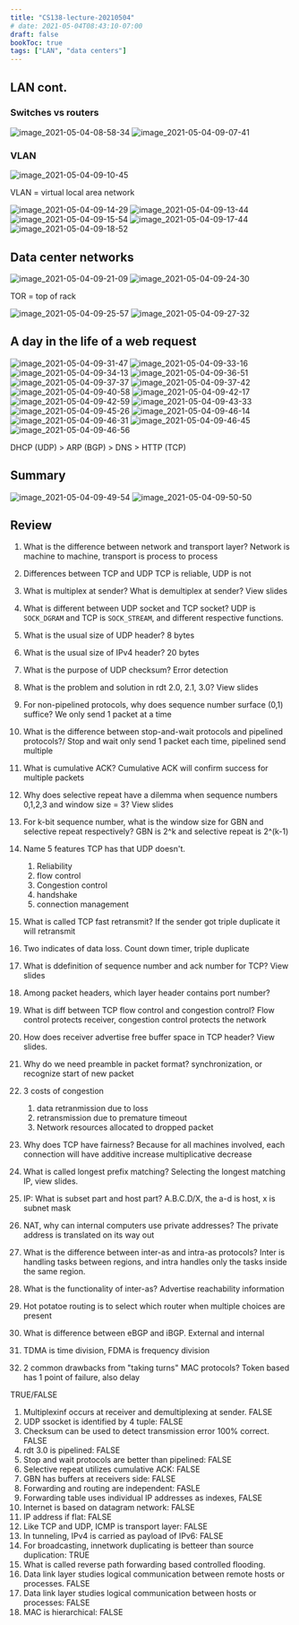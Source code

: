 ```yaml
---
title: "CS138-lecture-20210504"
# date: 2021-05-04T08:43:10-07:00
draft: false
bookToc: true
tags: ["LAN", "data centers"]
---
```


## LAN cont.

### Switches vs routers

![image_2021-05-04-08-58-34](/notes/image_2021-05-04-08-58-34.png)
![image_2021-05-04-09-07-41](/notes/image_2021-05-04-09-07-41.png)

### VLAN

![image_2021-05-04-09-10-45](/notes/image_2021-05-04-09-10-45.png)

VLAN = virtual local area network

![image_2021-05-04-09-14-29](/notes/image_2021-05-04-09-14-29.png)
![image_2021-05-04-09-13-44](/notes/image_2021-05-04-09-13-44.png)
![image_2021-05-04-09-15-54](/notes/image_2021-05-04-09-15-54.png)
![image_2021-05-04-09-17-44](/notes/image_2021-05-04-09-17-44.png)
![image_2021-05-04-09-18-52](/notes/image_2021-05-04-09-18-52.png)

## Data center networks

![image_2021-05-04-09-21-09](/notes/image_2021-05-04-09-21-09.png)
![image_2021-05-04-09-24-30](/notes/image_2021-05-04-09-24-30.png)

TOR = top of rack

![image_2021-05-04-09-25-57](/notes/image_2021-05-04-09-25-57.png)
![image_2021-05-04-09-27-32](/notes/image_2021-05-04-09-27-32.png)

## A day in the life of a web request

![image_2021-05-04-09-31-47](/notes/image_2021-05-04-09-31-47.png)
![image_2021-05-04-09-33-16](/notes/image_2021-05-04-09-33-16.png)
![image_2021-05-04-09-34-13](/notes/image_2021-05-04-09-34-13.png)
![image_2021-05-04-09-36-51](/notes/image_2021-05-04-09-36-51.png)
![image_2021-05-04-09-37-37](/notes/image_2021-05-04-09-37-37.png)
![image_2021-05-04-09-37-42](/notes/image_2021-05-04-09-37-42.png)
![image_2021-05-04-09-40-58](/notes/image_2021-05-04-09-40-58.png)
![image_2021-05-04-09-42-17](/notes/image_2021-05-04-09-42-17.png)
![image_2021-05-04-09-42-59](/notes/image_2021-05-04-09-42-59.png)
![image_2021-05-04-09-43-33](/notes/image_2021-05-04-09-43-33.png)
![image_2021-05-04-09-45-26](/notes/image_2021-05-04-09-45-26.png)
![image_2021-05-04-09-46-14](/notes/image_2021-05-04-09-46-14.png)
![image_2021-05-04-09-46-31](/notes/image_2021-05-04-09-46-31.png)
![image_2021-05-04-09-46-45](/notes/image_2021-05-04-09-46-45.png)
![image_2021-05-04-09-46-56](/notes/image_2021-05-04-09-46-56.png)

DHCP (UDP) > ARP (BGP) > DNS > HTTP (TCP)

## Summary

![image_2021-05-04-09-49-54](/notes/image_2021-05-04-09-49-54.png)
![image_2021-05-04-09-50-50](/notes/image_2021-05-04-09-50-50.png)

## Review

1. What is the difference between network and transport layer?
Network is machine to machine, transport is process to process

3. Differences between TCP and UDP
TCP is reliable, UDP is not

4. What is multiplex at sender? What is demultiplex at sender?
View slides

5. What is different between UDP socket and TCP socket?
UDP is `SOCK_DGRAM` and TCP is `SOCK_STREAM`, and different respective functions.

6. What is the usual size of UDP header?
8 bytes

7. What is the usual size of IPv4 header?
20 bytes

8. What is the purpose of UDP checksum?
Error detection

9. What is the problem and solution in rdt 2.0, 2.1, 3.0?
View slides

10. For non-pipelined protocols, why does sequence number surface (0,1) suffice?
We only send 1 packet at a time

11. What is the difference between stop-and-wait protocols and pipelined protocols?/
Stop and wait only send 1 packet each time, pipelined send multiple

12. What is cumulative ACK?
Cumulative ACK will confirm success for multiple packets

13. Why does selective repeat have a dilemma when sequence numbers 0,1,2,3 and window size = 3?
View slides

14. For k-bit sequence number, what is the window size for GBN and selective repeat respectively?
GBN is 2^k and selective repeat is 2^(k-1)

15. Name 5 features TCP has that UDP doesn't.
    1. Reliability
    2. flow control
    3. Congestion control
    4. handshake
    5. connection management

16. What is called TCP fast retransmit?
If the sender got triple duplicate it will retransmit

17. Two indicates of data loss.
Count down timer, triple duplicate

18. What is ddefinition of sequence number and ack number for TCP?
View slides

19. Among packet headers, which layer header contains port number?

20. What is diff between TCP flow control and congestion control?
Flow control protects receiver, congestion control protects the network

21. How does receiver advertise free buffer space in TCP header?
View slides.

22.  Why do we need preamble in packet format?
synchronization, or recognize start of new packet

23. 3 costs of congestion
    1. data retranmission due to loss
    2. retransmission due to premature timeout
    3. Network resources allocated to dropped packet

24. Why does TCP have fairness?
Because for all machines involved, each connection will have additive increase multiplicative decrease

25. What is called longest prefix matching?
Selecting the longest matching IP, view slides.

26. IP: What is subset part and host part?
A.B.C.D/X, the a-d is host, x is subnet mask

28. NAT, why can internal computers use private addresses?
The private address is translated on its way out

30. What is the difference between inter-as and intra-as protocols?
Inter is handling tasks between regions, and intra handles only the tasks inside the same region.

31. What is the functionality of inter-as?
Advertise reachability information

32. Hot potatoe routing is to select which router when multiple choices are present

33. What is difference between eBGP and iBGP.
External and internal

34. TDMA is time division, FDMA is frequency division

35. 2 common drawbacks from "taking turns" MAC protocols?
Token based has 1 point of failure, also delay

TRUE/FALSE

1. Multiplexinf occurs at receiver and demultiplexing at sender. FALSE
2. UDP ssocket is identified by 4 tuple: FALSE
3. Checksum can be used to detect transmission error 100% correct. FALSE
4. rdt 3.0 is pipelined: FALSE
5. Stop and wait protocols are better than pipelined: FALSE
6. Selective repeat utilizes cumulative ACK: FALSE
7. GBN has buffers at receivers side: FALSE
9. Forwarding and routing are independent: FASLE
10. Forwarding table uses individual IP addresses as indexes, FALSE
11. Internet is based on datagram network: FALSE
12. IP address if flat: FALSE
13. Like TCP and UDP, ICMP is transport layer: FALSE
14. In tunneling, IPv4 is carried as payload of IPv6: FALSE
15. For broadcasting, innetwork duplicating is betteer than source duplication: TRUE
16. What is called reverse path forwarding based controlled flooding.
17. Data link layer studies logical communication between remote hosts or processes. FALSE
18. Data link layer studies logical communication between hosts or processes: FALSE
19. MAC is hierarchical: FALSE

